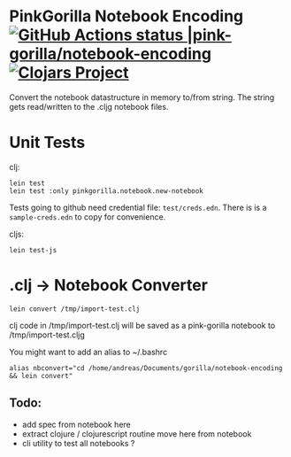 # PinkGorilla Notebook Encoding [![GitHub Actions status |pink-gorilla/notebook-encoding](https://github.com/pink-gorilla/notebook-encoding/workflows/CI/badge.svg)](https://github.com/pink-gorilla/notebook-encoding/actions?workflow=CI)[![Clojars Project](https://img.shields.io/clojars/v/org.pinkgorilla/notebook-encoding.svg)](https://clojars.org/org.pinkgorilla/notebook-encoding)


Convert the notebook datastructure in memory to/from string.
The string gets read/written to the .cljg notebook files.

# Unit Tests

clj:

```
lein test
lein test :only pinkgorilla.notebook.new-notebook
```

Tests going to github need credential file: `test/creds.edn`. There is is
a `sample-creds.edn` to copy for convenience.

cljs:
```
lein test-js
```

# .clj -> Notebook Converter
```
lein convert /tmp/import-test.clj
```
clj code in /tmp/import-test.clj will be saved as a pink-gorilla notebook to /tmp/import-test.cljg

You might want to add an alias to ~/.bashrc

```
alias nbconvert="cd /home/andreas/Documents/gorilla/notebook-encoding && lein convert"
```

## Todo:
- add spec from notebook here
- extract clojure / clojurescript routine move here from notebook
- cli utility to test all notebooks ?

